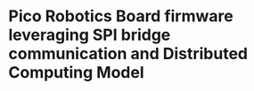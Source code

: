 # Pico Robotics Board firmware leveraging SPI bridge communication and Distributed Computing Model




